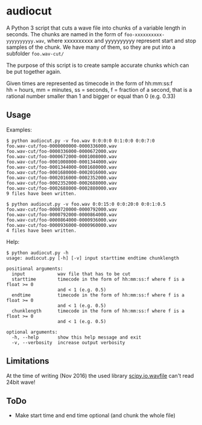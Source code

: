 # audiocut
A Python 3 script that cuts a wave file into chunks of a variable length in seconds.
The chunks are named in the form of `foo-xxxxxxxxxx-yyyyyyyyyy.wav`, where xxxxxxxxxx and yyyyyyyyyy represent start and stop samples of the chunk. We have many of them, so they are put into a subfolder `foo.wav-cut/`

The purpose of this script is to create sample accurate chunks which can be put together again.

Given times are represented as timecode in the form of hh:mm:ss:f  
hh = hours, mm = minutes, ss = seconds, f = fraction of a second, that is a rational number smaller than 1 and bigger or equal than 0 (e.g. 0.33)

## Usage ##
Examples:

    $ python audiocut.py -v foo.wav 0:0:0:0 0:1:0:0 0:0:7:0
    foo.wav-cut/foo-0000000000-0000336000.wav
    foo.wav-cut/foo-0000336000-0000672000.wav
    foo.wav-cut/foo-0000672000-0001008000.wav
    foo.wav-cut/foo-0001008000-0001344000.wav
    foo.wav-cut/foo-0001344000-0001680000.wav
    foo.wav-cut/foo-0001680000-0002016000.wav
    foo.wav-cut/foo-0002016000-0002352000.wav
    foo.wav-cut/foo-0002352000-0002688000.wav
    foo.wav-cut/foo-0002688000-0002880000.wav
    9 files have been written.

    $ python audiocut.py -v foo.wav 0:0:15:0 0:0:20:0 0:0:1:0.5
    foo.wav-cut/foo-0000720000-0000792000.wav
    foo.wav-cut/foo-0000792000-0000864000.wav
    foo.wav-cut/foo-0000864000-0000936000.wav
    foo.wav-cut/foo-0000936000-0000960000.wav
    4 files have been written.

Help:

    $ python audiocut.py -h
    usage: audiocut.py [-h] [-v] input starttime endtime chunklength

    positional arguments:
      input            wav file that has to be cut
      starttime        timecode in the form of hh:mm:ss:f where f is a float >= 0
                       and < 1 (e.g. 0.5)
      endtime          timecode in the form of hh:mm:ss:f where f is a float >= 0
                       and < 1 (e.g. 0.5)
      chunklength      timecode in the form of hh:mm:ss:f where f is a float >= 0
                       and < 1 (e.g. 0.5)

    optional arguments:
      -h, --help       show this help message and exit
      -v, --verbosity  increase output verbosity

## Limitations ##
At the time of writing (Nov 2016) the used library [scipy.io.wavfile](https://docs.scipy.org/doc/scipy/reference/generated/scipy.io.wavfile.read.html) can't read 24bit wave!

## ToDo ##
* Make start time and end time optional (and chunk the whole file)
